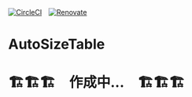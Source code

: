 [![CircleCI](https://circleci.com/gh/circleci/circleci-docs.svg?style=svg)](https://github.com/kosenda/AutoSizeTable)　[![Renovate](https://img.shields.io/badge/renovate-enabled-brightgreen.svg?style=flat)](https://renovatebot.com)　

# AutoSizeTable


# 🏗️🏗️🏗️　作成中...　🏗️🏗️🏗️


